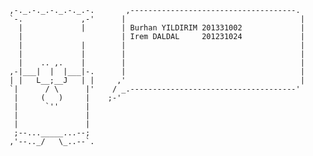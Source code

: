 

      ,-._.-._.-._.-._.-.       ,-------------------------------------.
      `-.             ,-'      |                                       |
        |             |        | Burhan YILDIRIM 201331002             |
        |                      | Irem DALDAL     201231024             |
        |             |        |                                       |
        |             |        |                                       |
        |    .. ,.    |        |                                       |
      ,-|___|  |  |___|-.      |                                       |
      | |   L__;__J   | |     ,'                                       |
      `|      / \      |'    / _.-------------------------------------'
       |     (   )     |    ;-'
       |      `''      |
       |               |
       |               |
       ;--..._____...--;           
      ,'--.._/   \_..--`.        
			
			
			

